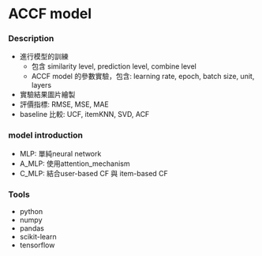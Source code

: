 # ACCF model

### Description 

* 進行模型的訓練
  * 包含 similarity level, prediction level, combine level
  * ACCF model 的參數實驗，包含: learning rate, epoch, batch size, unit, layers
* 實驗結果圖片繪製
* 評價指標: RMSE, MSE, MAE
* baseline 比較: UCF, itemKNN, SVD, ACF


### model introduction

- MLP: 單純neural network
- A_MLP: 使用attention_mechanism
- C_MLP: 結合user-based CF 與 item-based CF


### Tools 

* python
* numpy
* pandas
* scikit-learn
* tensorflow
